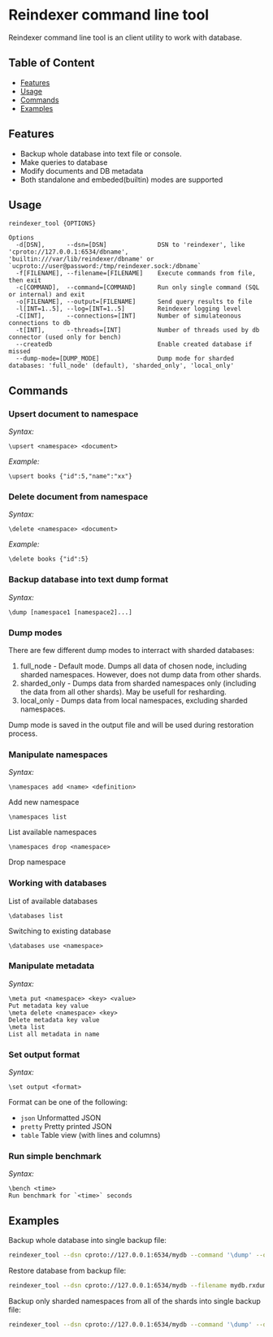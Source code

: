 # Reindexer command line tool
Reindexer command line tool is an client utility to work with database.

## Table of Content

- [Features](#features)
- [Usage](#usage)
- [Commands](#commands)
- [Examples](#examples)

## Features

- Backup whole database into text file or console.
- Make queries to database
- Modify documents and DB metadata
- Both standalone and embeded(builtin) modes are supported

## Usage

```
reindexer_tool {OPTIONS}

Options
  -d[DSN],      --dsn=[DSN]              DSN to 'reindexer', like 'cproto://127.0.0.1:6534/dbname', 'builtin:///var/lib/reindexer/dbname' or `ucproto://user@password:/tmp/reindexer.sock:/dbname`
  -f[FILENAME], --filename=[FILENAME]    Execute commands from file, then exit
  -c[COMMAND],  --command=[COMMAND]      Run only single command (SQL or internal) and exit
  -o[FILENAME], --output=[FILENAME]      Send query results to file
  -l[INT=1..5], --log=[INT=1..5]         Reindexer logging level
  -C[INT],      --connections=[INT]      Number of simulateonous connections to db
  -t[INT],      --threads=[INT]          Number of threads used by db connector (used only for bench)
  --createdb                             Enable created database if missed
  --dump-mode=[DUMP_MODE]                Dump mode for sharded databases: 'full_node' (default), 'sharded_only', 'local_only'

```

## Commands

### Upsert document to namespace

*Syntax:*
```
\upsert <namespace> <document>
```

*Example:*
```
\upsert books {"id":5,"name":"xx"}
```

### Delete document from namespace

*Syntax:*
```
\delete <namespace> <document>
```

*Example:*
```
\delete books {"id":5}
```

### Backup database into text dump format

*Syntax:*
```
\dump [namespace1 [namespace2]...]
```

### Dump modes

There are few different dump modes to interract with sharded databases:
1. full_node - Default mode. Dumps all data of chosen node, including sharded namespaces. However, does not dump data from other shards.
2. sharded_only - Dumps data from sharded namespaces only (including the data from all other shards). May be usefull for resharding.
3. local_only - Dumps data from local namespaces, excluding sharded namespaces.

Dump mode is saved in the output file and will be used during restoration process.

### Manipulate namespaces

*Syntax:*
```
\namespaces add <name> <definition>
```
Add new namespace
```
\namespaces list 
```
List available namespaces
```
\namespaces drop <namespace>
```
Drop namespace

### Working with databases
List of available databases
```
\databases list
```
Switching to existing database
```
\databases use <namespace>
```

### Manipulate metadata
*Syntax:*
```
\meta put <namespace> <key> <value>
Put metadata key value
\meta delete <namespace> <key>
Delete metadata key value
\meta list
List all metadata in name
```

### Set output format
*Syntax:*
```
\set output <format>
```
Format can be one of the following:
- `json` Unformatted JSON
- `pretty` Pretty printed JSON
- `table` Table view (with lines and columns)

### Run simple benchmark
*Syntax:*
```
\bench <time>
Run benchmark for `<time>` seconds
```


## Examples

Backup whole database into single backup file:
```sh
reindexer_tool --dsn cproto://127.0.0.1:6534/mydb --command '\dump' --output mydb.rxdump
```

Restore database from backup file:
```sh
reindexer_tool --dsn cproto://127.0.0.1:6534/mydb --filename mydb.rxdump
```

Backup only sharded namespaces from all of the shards into single backup file:
```sh
reindexer_tool --dsn cproto://127.0.0.1:6534/mydb --command '\dump' --dump-mode=sharded_only --output mydb.rxdump
```
